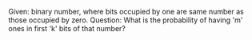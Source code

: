 Given: binary number, where bits occupied by one are same number as those occupied by zero.
Question: What is the probability of having 'm' ones in first 'k' bits of that number?